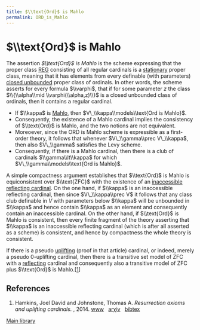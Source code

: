 ```yaml
---
title: $\\text{Ord}$ is Mahlo
permalink: ORD_is_Mahlo
---
```

# $\\text{Ord}$ is Mahlo











The assertion *$\\text{Ord}$ is Mahlo* is the scheme expressing that the
proper class
<a href="index.php?title=REG&amp;action=edit&amp;redlink=1" class="new" title="REG (page does not exist)">REG</a>
consisting of all regular cardinals is a
<a href="Stationary" class="mw-redirect" title="Stationary">stationary</a>
proper class, meaning that it has elements from every definable (with
parameters)
<a href="index.php?title=Closed_unbounded&amp;action=edit&amp;redlink=1" class="new" title="Closed unbounded (page does not exist)">closed unbounded</a>
proper class of ordinals. In other words, the scheme asserts for every
formula $\\varphi$, that if for some parameter $z$ the class
$\\{\\alpha\\mid \\varphi(\\alpha,z)\\}$ is a closed unbounded class of
ordinals, then it contains a regular cardinal.

-   If $\\kappa$ is
    [Mahlo](Mahlo "Mahlo"),
    then $V\_\\kappa\\models\\text{Ord is Mahlo}$.
-   Consequently, the existence of a Mahlo cardinal implies the
    consistency of $\\text{Ord}$ is Mahlo, and the two notions are not
    equivalent.
-   Moreoever, since the ORD is Mahlo scheme is expressible as a
    first-order theory, it follows that whenever $V\_\\gamma\\prec
    V\_\\kappa$, then also $V\_\\gamma$ satisfies the Levy scheme.
-   Consequently, if there is a Mahlo cardinal, then there is a club of
    cardinals $\\gamma\\lt\\kappa$ for which
    $V\_\\gamma\\models\\text{Ord is Mahlo}$.

A simple compactness argument establishes that $\\text{Ord}$ is Mahlo is
equiconsistent over $\\text{ZFC}$ with the existence of an
<a href="Inaccessible_reflecting_cardinal" class="mw-redirect" title="Inaccessible reflecting cardinal">inaccessible reflecting cardinal</a>.
On the one hand, if $\\kappa$ is an inaccessible reflecting cardinal,
then since $V\_\\kappa\\prec V$ it follows that any class club definable
in $V$ with parameters below $\\kappa$ will be unbounded in $\\kappa$
and hence contain $\\kappa$ as an element and consequently contain an
inaccessible cardinal. On the other hand, if $\\text{Ord}$ is Mahlo is
consistent, then every finite fragment of the theory asserting that
$\\kappa$ is an inaccessible reflecting cardinal (which is after all
asserted as a scheme) is consistent, and hence by compactness the whole
theory is consistent.

If there is a pseudo
[uplifting](Uplifting "Uplifting")
(proof in that article) cardinal, or indeed, merely a pseudo
$0$-uplifting cardinal, then there is a transitive set model of ZFC with
a
[reflecting](Reflecting "Reflecting")
cardinal and consequently also a transitive model of ZFC plus
$\\text{Ord}$ is
Mahlo.\[[1](#bibkey_HamkinsJohnstone:ResurrectionAxioms)\]

## References

1.  <span id="bibkey_HamkinsJohnstone:ResurrectionAxioms">Hamkins, Joel
    David and Johnstone, Thomas A. *Resurrection axioms and uplifting
    cardinals.* , 2014.
    <a href="http://jdh.hamkins.org/resurrection-axioms-and-uplifting-cardinals/" class="extiw">www</a>   <a href="http://web.archive.org/web/20191005075336/http://arxiv.org/abs/1307.3602" class="extiw">arχiv</a>   <a href="javascript:bibpopup(&#39;@article%7BHamkinsJohnstone:ResurrectionAxioms,%20%20AUTHOR%20=%20%20%20%20%20%20%20%7BHamkins,%20Joel%20David%20and%20Johnstone,%20Thomas%20A.%7D,%3Cbr%3E%20%20TITLE%20=%20%20%20%20%20%20%20%20%7BResurrection%20axioms%20and%20uplifting%20cardinals%7D,%3Cbr%3E%20%20YEAR%20=%20%20%20%20%20%20%20%20%20%7B2014%7D,%3Cbr%3E%20%20url%20=%20%20%20%20%20%20%20%20%20%20%7Bhttp://jdh.hamkins.org/resurrection-axioms-and-uplifting-cardinals/%7D,%3Cbr%3E%20%20eprint%20=%20%20%20%20%20%20%20%7B1307.3602%7D,%3Cbr%3E%7D&#39;)" class="bibtex">bibtex</a></span>

[Main
library](Library "Library")



